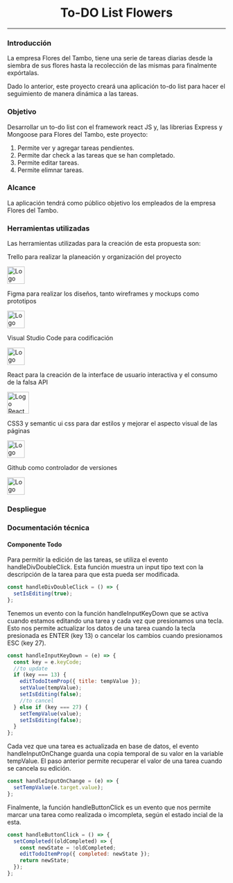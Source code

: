 <h1 align="center">To-DO List Flowers</h1> 
<!-- <p align="center">
 <img src="https://user-images.githubusercontent.com/92338030/211099029-6ae9d231-6343-4715-8cd3-068449487215.png">
</p> -->

<hr>
<h3>Introducción</h3>
La empresa Flores del Tambo, tiene una serie de tareas diarias desde la siembra de sus flores hasta la recolección de las mismas para finalmente expórtalas.<br>

Dado lo anterior, este proyecto creará una aplicación to-do list para hacer el seguimiento de manera dinámica a las tareas.<br>

<h3>Objetivo</h3>
Desarrollar un to-do list con el framework react JS y, las librerias Express y Mongoose para Flores del Tambo, este proyecto:
<br>
<ol>
<li>Permite ver y agregar tareas pendientes.</li>
<li>Permite dar check a las tareas que se han completado.</li>
<li>Permite editar tareas.</li>
<li>Permite elimnar tareas.</li>
</ol> 
<h3>Alcance</h3>
La aplicación tendrá como público objetivo los empleados de la empresa Flores del Tambo.
<br>
<h3>Herramientas utilizadas</h3>
  Las herramientas utilizadas para la creación de esta propuesta son:
  <p>Trello para realizar la planeación y organización del proyecto</p><img width="40px"src="https://user-images.githubusercontent.com/86115727/199334676-02ff98e0-5f82-4ee3-920c-8a40e748cabb.png" alt="Logo Trello">
 <p>Figma para realizar los diseños, tanto wireframes y mockups como prototipos</p><img width="40px"src="https://user-images.githubusercontent.com/86115727/199336813-72221f32-eb87-4cd9-b377-0f22e2b4d254.png" alt="Logo Figma">
 <p>Visual Studio Code para codificación</p> <img width="40px"src="https://user-images.githubusercontent.com/86115727/199334189-d07ad5bf-3384-4dc6-82ba-0f39bf80ed82.png" alt="Logo Visual studio code">
 <p>React para la creación de la interface de usuario interactiva y el consumo de la falsa API</p><img width="50px"src="https://upload.wikimedia.org/wikipedia/commons/thumb/4/47/React.svg/800px-React.svg.png" alt="Logo React">
  <p>CSS3 y semantic ui css para dar estilos y mejorar el aspecto visual de las páginas</p><img width="40px"src="https://user-images.githubusercontent.com/92338030/213824036-bf280c00-cdbd-40fb-9326-351c1910358c.png" alt="Logo Semantic ui">
  <p>Github como controlador de versiones </p><img width="40px"src="https://user-images.githubusercontent.com/86115727/199336699-67593444-6d17-4c33-b313-99b09181887b.png" alt="Logo Github">
<!--   <p>Vercel para desplegar la aplicación </p><img width="40px"src="https://mms.businesswire.com/media/20211123005573/en/929867/23/vercel-logo-freelogovectors.net.jpg" alt="Logo Vercel"> -->

<h3>Despliegue</h3>
<!-- <a href="#">Despliegue con Vercel</a> -->
<h3>Documentación técnica</h3>
<!-- <a href="#">Documentación técnica</a>
 -->

 <h4>Componente Todo</h4>   
 Para permitir la edición de las tareas, se utiliza el evento handleDivDoubleClick. Esta función muestra un input tipo text con la descripción de la tarea para que esta pueda ser modificada.

```js
const handleDivDoubleClick = () => {
  setIsEditing(true);
};
```

Tenemos un evento con la función handleInputKeyDown que se activa cuando estamos editando una tarea y cada vez que presionamos una tecla. Esto nos permite actualizar los datos de una tarea cuando la tecla presionada es ENTER (key 13) o cancelar los cambios cuando presionamos ESC (key 27).

```js
const handleInputKeyDown = (e) => {
  const key = e.keyCode;
  //to update
  if (key === 13) {
    editTodoItemProp({ title: tempValue });
    setValue(tempValue);
    setIsEditing(false);
    //to cancel
  } else if (key === 27) {
    setTempValue(value);
    setIsEditing(false);
  }
};
```

Cada vez que una tarea es actualizada en base de datos, el evento handleInputOnChange guarda una copia temporal de su valor en la variable tempValue. El paso anterior permite recuperar el valor de una tarea cuando se cancela su edición.

```js
const handleInputOnChange = (e) => {
  setTempValue(e.target.value);
};
```

Finalmente, la función handleButtonClick es un evento que nos permite marcar una tarea como realizada o imcompleta, según el estado incial de la esta.

```js
const handleButtonClick = () => {
  setCompleted((oldCompleted) => {
    const newState = !oldCompleted;
    editTodoItemProp({ completed: newState });
    return newState;
  });
};
```
